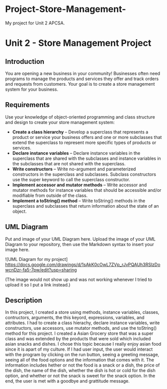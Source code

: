 # Project-Store-Management-
My project for Unit 2 APCSA.
# Unit 2 - Store Management Project

## Introduction

You are opening a new business in your community! Businesses often need programs to manage the products and services they offer and track orders and requests from customers. Your goal is to create a store management system for your business.

## Requirements

Use your knowledge of object-oriented programming and class structure and design to create your store management system:
- **Create a class hierarchy** – Develop a superclass that represents a product or service your business offers and one or more subclasses that extend the superclass to represent more specific types of products or services.
- **Declare instance variables** – Declare instance variables in the superclass that are shared with the subclasses and instance variables in the subclasses that are not shared with the superclass.
- **Write constructors** – Write no-argument and parameterized constructors in the superclass and subclasses. Subclass constructors use the super keyword to call the superclass constructor.
- **Implement accessor and mutator methods** – Write accessor and mutator methods for instance variables that should be accessible and/or modifiable from outside of the class.
- **Implement a toString() method** – Write toString() methods in the superclass and subclasses that return information about the state of an object.

## UML Diagram

Put and image of your UML Diagram here. Upload the image of your UML Diagram to your repository, then use the Markdown syntax to insert your image here.

![UML Diagram for my project] https://docs.google.com/drawings/d/1sAkK0cOwL7ZVp_rJvPQAUh3RSlzDowcnDzr-fa5-7pw/edit?usp=sharing

(The image would not show up and was not working whenever I tried to upload it so I put a link instead.)
## Description

In this project, I created a store using methods, instance variables, classes, contructors, arguments, the this keyord, expressions, variables, and attributes. I had to create a class hierachy, declare instance variables, write constructors, use accessors, use mutator methods, and use the toString() method for this project. I created a Asian Grocery store that was a super class and was extended by the products that were sold which included asian snacks and dishes. I chose this topic because I really enjoy asian food since it is apart of my culture. If I had user input, the user would interact with the program by clicking on the run button, seeing a greeting message, seeing all of the food options and the information that comes with it. The information includes hether or not the food is a snack or a dish, the price of the dish, the name of the dish, whether the dish is hot or cold for the dish option, and whether or not the snack is sweet for the snack option. In the end, the user is met with a goodbye and grattitude message. 
